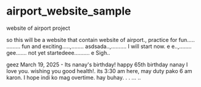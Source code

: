 # airport_website_sample
website of airport project

so this will be a website that contain website of airport., practice for fun.....
.........
fun and exciting.....,........
asdsada..,..........
I will start now. e e..,........
gee.......
not yet startedeee..........
e
Sigh..

geez
March 19, 2025 - Its nanay's birthday! happy 65th birthday nanay I love you. wishing you good health!. its 3:30 am here, may duty pako 6 am karon. I hope indi ko mag overtime. hay buhay. . .
...
..
